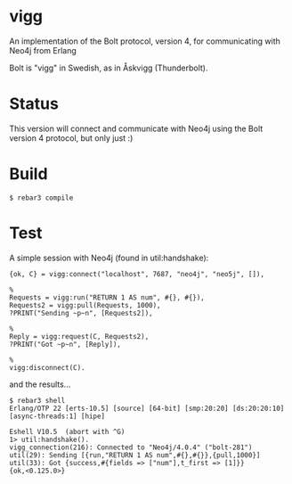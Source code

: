 # vigg
An implementation of the Bolt protocol, version 4, for communicating with Neo4j from Erlang

Bolt is "vigg" in Swedish, as in Åskvigg (Thunderbolt). 

# Status

This version will connect and communicate with Neo4j using the Bolt version 4 protocol, but only just :)

# Build

    $ rebar3 compile
    
# Test
    
A simple session with Neo4j (found in util:handshake):

    {ok, C} = vigg:connect("localhost", 7687, "neo4j", "neo5j", []),
    
    %
    Requests = vigg:run("RETURN 1 AS num", #{}, #{}),
    Requests2 = vigg:pull(Requests, 1000),
    ?PRINT("Sending ~p~n", [Requests2]),

    %
    Reply = vigg:request(C, Requests2),
    ?PRINT("Got ~p~n", [Reply]),
    
    %
    vigg:disconnect(C).

and the results...

    $ rebar3 shell
    Erlang/OTP 22 [erts-10.5] [source] [64-bit] [smp:20:20] [ds:20:20:10] [async-threads:1] [hipe]
    
    Eshell V10.5  (abort with ^G)
    1> util:handshake().
    vigg_connection(216): Connected to "Neo4j/4.0.4" ("bolt-281")
    util(29): Sending [{run,"RETURN 1 AS num",#{},#{}},{pull,1000}]
    util(33): Got {success,#{fields => ["num"],t_first => [1]}}
    {ok,<0.125.0>}
    

